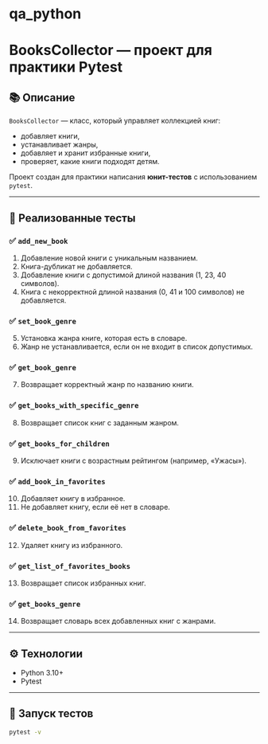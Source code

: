 # qa_python
# BooksCollector — проект для практики Pytest

## 📚 Описание
`BooksCollector` — класс, который управляет коллекцией книг:  
- добавляет книги,  
- устанавливает жанры,  
- добавляет и хранит избранные книги,  
- проверяет, какие книги подходят детям.  

Проект создан для практики написания **юнит-тестов** с использованием `pytest`.

---

## 🧪 Реализованные тесты

### ✅ `add_new_book`
1. Добавление новой книги с уникальным названием.  
2. Книга-дубликат не добавляется.  
3. Добавление книги с допустимой длиной названия (1, 23, 40 символов).  
4. Книга с некорректной длиной названия (0, 41 и 100 символов) не добавляется.  

### ✅ `set_book_genre`
5. Установка жанра книге, которая есть в словаре.  
6. Жанр не устанавливается, если он не входит в список допустимых.  

### ✅ `get_book_genre`
7. Возвращает корректный жанр по названию книги.  

### ✅ `get_books_with_specific_genre`
8. Возвращает список книг с заданным жанром.  

### ✅ `get_books_for_children`
9. Исключает книги с возрастным рейтингом (например, «Ужасы»).  

### ✅ `add_book_in_favorites`
10. Добавляет книгу в избранное.  
11. Не добавляет книгу, если её нет в словаре.  

### ✅ `delete_book_from_favorites`
12. Удаляет книгу из избранного.  

### ✅ `get_list_of_favorites_books`
13. Возвращает список избранных книг.

### ✅ `get_books_genre`
14. Возвращает словарь всех добавленных книг с жанрами.

---

## ⚙️ Технологии
- Python 3.10+
- Pytest

---

## 🚀 Запуск тестов
```bash
pytest -v
